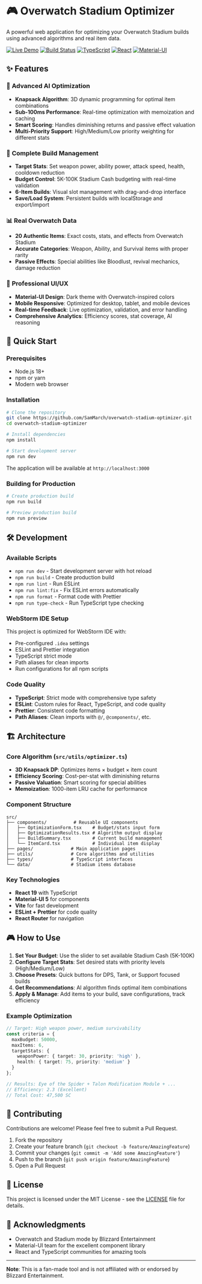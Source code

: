 # 🎮 Overwatch Stadium Optimizer

A powerful web application for optimizing your Overwatch Stadium builds using advanced algorithms and real item data.

[![Live Demo](https://img.shields.io/badge/Live-Demo-blue)](https://SamMarch.github.io/overwatch-stadium-optimizer)
[![Build Status](https://img.shields.io/github/actions/workflow/status/SamMarch/overwatch-stadium-optimizer/ci-deploy.yml)](https://github.com/SamMarch/overwatch-stadium-optimizer/actions)
[![TypeScript](https://img.shields.io/badge/TypeScript-5.8-blue)](https://www.typescriptlang.org/)
[![React](https://img.shields.io/badge/React-19-blue)](https://reactjs.org/)
[![Material-UI](https://img.shields.io/badge/Material--UI-5-blue)](https://mui.com/)

## ✨ Features

### 🧠 **Advanced AI Optimization**
- **Knapsack Algorithm**: 3D dynamic programming for optimal item combinations
- **Sub-100ms Performance**: Real-time optimization with memoization and caching
- **Smart Scoring**: Handles diminishing returns and passive effect valuation
- **Multi-Priority Support**: High/Medium/Low priority weighting for different stats

### 🎯 **Complete Build Management**
- **Target Stats**: Set weapon power, ability power, attack speed, health, cooldown reduction
- **Budget Control**: 5K-100K Stadium Cash budgeting with real-time validation
- **6-Item Builds**: Visual slot management with drag-and-drop interface
- **Save/Load System**: Persistent builds with localStorage and export/import

### 📊 **Real Overwatch Data**
- **20 Authentic Items**: Exact costs, stats, and effects from Overwatch Stadium
- **Accurate Categories**: Weapon, Ability, and Survival items with proper rarity
- **Passive Effects**: Special abilities like Bloodlust, revival mechanics, damage reduction

### 🎨 **Professional UI/UX**
- **Material-UI Design**: Dark theme with Overwatch-inspired colors
- **Mobile Responsive**: Optimized for desktop, tablet, and mobile devices
- **Real-time Feedback**: Live optimization, validation, and error handling
- **Comprehensive Analytics**: Efficiency scores, stat coverage, AI reasoning

## 🚀 Quick Start

### Prerequisites
- Node.js 18+ 
- npm or yarn
- Modern web browser

### Installation

```bash
# Clone the repository
git clone https://github.com/SamMarch/overwatch-stadium-optimizer.git
cd overwatch-stadium-optimizer

# Install dependencies
npm install

# Start development server
npm run dev
```

The application will be available at `http://localhost:3000`

### Building for Production

```bash
# Create production build
npm run build

# Preview production build
npm run preview
```

## 🛠️ Development

### Available Scripts

- `npm run dev` - Start development server with hot reload
- `npm run build` - Create production build
- `npm run lint` - Run ESLint
- `npm run lint:fix` - Fix ESLint errors automatically
- `npm run format` - Format code with Prettier
- `npm run type-check` - Run TypeScript type checking

### WebStorm IDE Setup

This project is optimized for WebStorm IDE with:
- Pre-configured `.idea` settings
- ESLint and Prettier integration
- TypeScript strict mode
- Path aliases for clean imports
- Run configurations for all npm scripts

### Code Quality

- **TypeScript**: Strict mode with comprehensive type safety
- **ESLint**: Custom rules for React, TypeScript, and code quality
- **Prettier**: Consistent code formatting
- **Path Aliases**: Clean imports with `@/`, `@components/`, etc.

## 🏗️ Architecture

### Core Algorithm (`src/utils/optimizer.ts`)
- **3D Knapsack DP**: Optimizes items × budget × item count
- **Efficiency Scoring**: Cost-per-stat with diminishing returns
- **Passive Valuation**: Smart scoring for special abilities
- **Memoization**: 1000-item LRU cache for performance

### Component Structure
```
src/
├── components/          # Reusable UI components
│   ├── OptimizationForm.tsx    # Budget/stats input form
│   ├── OptimizationResults.tsx # Algorithm output display
│   ├── BuildSummary.tsx        # Current build management
│   └── ItemCard.tsx            # Individual item display
├── pages/              # Main application pages
├── utils/              # Core algorithms and utilities
├── types/              # TypeScript interfaces
└── data/               # Stadium items database
```

### Key Technologies
- **React 19** with TypeScript
- **Material-UI 5** for components
- **Vite** for fast development
- **ESLint + Prettier** for code quality
- **React Router** for navigation

## 🎮 How to Use

1. **Set Your Budget**: Use the slider to set available Stadium Cash (5K-100K)
2. **Configure Target Stats**: Set desired stats with priority levels (High/Medium/Low)
3. **Choose Presets**: Quick buttons for DPS, Tank, or Support focused builds
4. **Get Recommendations**: AI algorithm finds optimal item combinations
5. **Apply & Manage**: Add items to your build, save configurations, track efficiency

### Example Optimization

```typescript
// Target: High weapon power, medium survivability
const criteria = {
  maxBudget: 50000,
  maxItems: 6,
  targetStats: {
    weaponPower: { target: 30, priority: 'high' },
    health: { target: 75, priority: 'medium' }
  }
};

// Results: Eye of the Spider + Talon Modification Module + ...
// Efficiency: 2.3 (Excellent)
// Total Cost: 47,500 SC
```

## 🤝 Contributing

Contributions are welcome! Please feel free to submit a Pull Request.

1. Fork the repository
2. Create your feature branch (`git checkout -b feature/AmazingFeature`)
3. Commit your changes (`git commit -m 'Add some AmazingFeature'`)
4. Push to the branch (`git push origin feature/AmazingFeature`)
5. Open a Pull Request

## 📝 License

This project is licensed under the MIT License - see the [LICENSE](LICENSE) file for details.

## 🙏 Acknowledgments

- Overwatch and Stadium mode by Blizzard Entertainment
- Material-UI team for the excellent component library
- React and TypeScript communities for amazing tools

---

**Note**: This is a fan-made tool and is not affiliated with or endorsed by Blizzard Entertainment.
